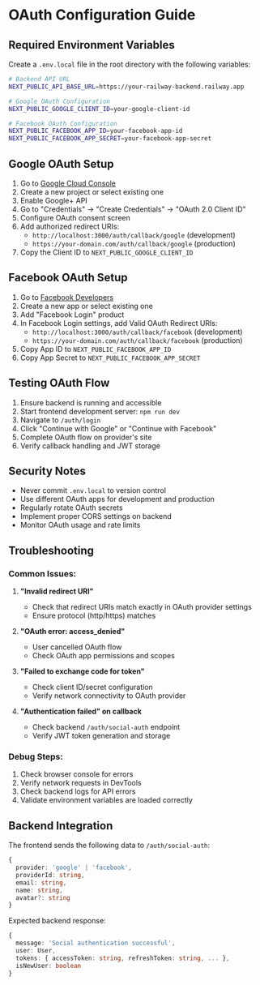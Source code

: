 # OAuth Configuration Guide

## Required Environment Variables

Create a `.env.local` file in the root directory with the following variables:

```bash
# Backend API URL
NEXT_PUBLIC_API_BASE_URL=https://your-railway-backend.railway.app

# Google OAuth Configuration
NEXT_PUBLIC_GOOGLE_CLIENT_ID=your-google-client-id

# Facebook OAuth Configuration  
NEXT_PUBLIC_FACEBOOK_APP_ID=your-facebook-app-id
NEXT_PUBLIC_FACEBOOK_APP_SECRET=your-facebook-app-secret
```

## Google OAuth Setup

1. Go to [Google Cloud Console](https://console.cloud.google.com/)
2. Create a new project or select existing one
3. Enable Google+ API
4. Go to "Credentials" → "Create Credentials" → "OAuth 2.0 Client ID"
5. Configure OAuth consent screen
6. Add authorized redirect URIs:
   - `http://localhost:3000/auth/callback/google` (development)
   - `https://your-domain.com/auth/callback/google` (production)
7. Copy the Client ID to `NEXT_PUBLIC_GOOGLE_CLIENT_ID`

## Facebook OAuth Setup

1. Go to [Facebook Developers](https://developers.facebook.com/)
2. Create a new app or select existing one
3. Add "Facebook Login" product
4. In Facebook Login settings, add Valid OAuth Redirect URIs:
   - `http://localhost:3000/auth/callback/facebook` (development)
   - `https://your-domain.com/auth/callback/facebook` (production)
5. Copy App ID to `NEXT_PUBLIC_FACEBOOK_APP_ID`
6. Copy App Secret to `NEXT_PUBLIC_FACEBOOK_APP_SECRET`

## Testing OAuth Flow

1. Ensure backend is running and accessible
2. Start frontend development server: `npm run dev`
3. Navigate to `/auth/login`
4. Click "Continue with Google" or "Continue with Facebook"
5. Complete OAuth flow on provider's site
6. Verify callback handling and JWT storage

## Security Notes

- Never commit `.env.local` to version control
- Use different OAuth apps for development and production
- Regularly rotate OAuth secrets
- Implement proper CORS settings on backend
- Monitor OAuth usage and rate limits

## Troubleshooting

### Common Issues:

1. **"Invalid redirect URI"**
   - Check that redirect URIs match exactly in OAuth provider settings
   - Ensure protocol (http/https) matches

2. **"OAuth error: access_denied"**
   - User cancelled OAuth flow
   - Check OAuth app permissions and scopes

3. **"Failed to exchange code for token"**
   - Check client ID/secret configuration
   - Verify network connectivity to OAuth provider

4. **"Authentication failed" on callback**
   - Check backend `/auth/social-auth` endpoint
   - Verify JWT token generation and storage

### Debug Steps:

1. Check browser console for errors
2. Verify network requests in DevTools
3. Check backend logs for API errors
4. Validate environment variables are loaded correctly

## Backend Integration

The frontend sends the following data to `/auth/social-auth`:

```typescript
{
  provider: 'google' | 'facebook',
  providerId: string,
  email: string,
  name: string,
  avatar?: string
}
```

Expected backend response:

```typescript
{
  message: 'Social authentication successful',
  user: User,
  tokens: { accessToken: string, refreshToken: string, ... },
  isNewUser: boolean
}
```

